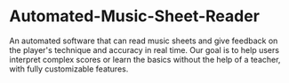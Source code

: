 # Automated-Music-Sheet-Reader

An automated software that can read music sheets and give feedback on the player's technique and accuracy in real time. Our goal is to help users interpret complex scores or learn the basics without the help of a teacher, with fully customizable features.
